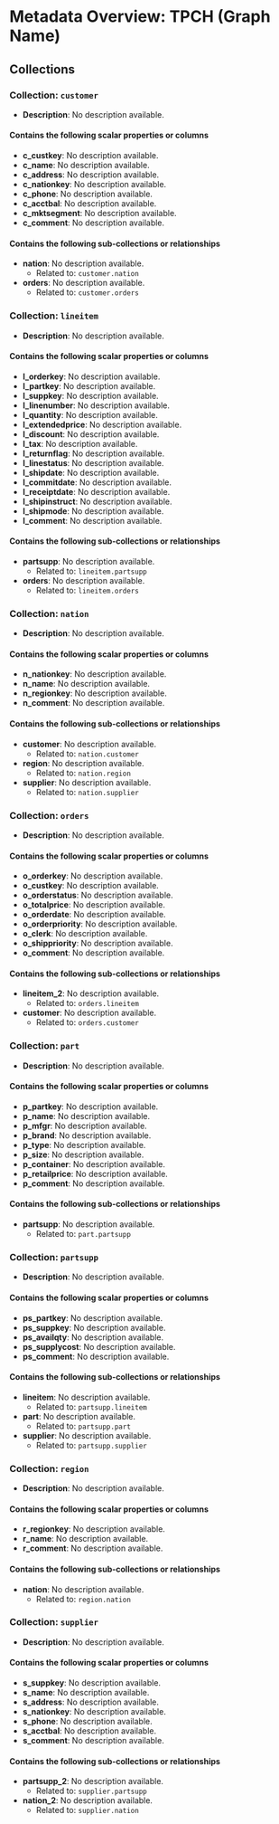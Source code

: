# Metadata Overview: TPCH (Graph Name)

## Collections
### Collection: `customer` 
- **Description**: No description available.

#### Contains the following scalar properties or columns
- **c_custkey**: No description available.
- **c_name**: No description available.
- **c_address**: No description available.
- **c_nationkey**: No description available.
- **c_phone**: No description available.
- **c_acctbal**: No description available.
- **c_mktsegment**: No description available.
- **c_comment**: No description available.

#### Contains the following sub-collections or relationships
- **nation**: No description available.
  - Related to: `customer.nation`
- **orders**: No description available.
  - Related to: `customer.orders`


### Collection: `lineitem` 
- **Description**: No description available.

#### Contains the following scalar properties or columns
- **l_orderkey**: No description available.
- **l_partkey**: No description available.
- **l_suppkey**: No description available.
- **l_linenumber**: No description available.
- **l_quantity**: No description available.
- **l_extendedprice**: No description available.
- **l_discount**: No description available.
- **l_tax**: No description available.
- **l_returnflag**: No description available.
- **l_linestatus**: No description available.
- **l_shipdate**: No description available.
- **l_commitdate**: No description available.
- **l_receiptdate**: No description available.
- **l_shipinstruct**: No description available.
- **l_shipmode**: No description available.
- **l_comment**: No description available.

#### Contains the following sub-collections or relationships
- **partsupp**: No description available.
  - Related to: `lineitem.partsupp`
- **orders**: No description available.
  - Related to: `lineitem.orders`


### Collection: `nation` 
- **Description**: No description available.

#### Contains the following scalar properties or columns
- **n_nationkey**: No description available.
- **n_name**: No description available.
- **n_regionkey**: No description available.
- **n_comment**: No description available.

#### Contains the following sub-collections or relationships
- **customer**: No description available.
  - Related to: `nation.customer`
- **region**: No description available.
  - Related to: `nation.region`
- **supplier**: No description available.
  - Related to: `nation.supplier`


### Collection: `orders` 
- **Description**: No description available.

#### Contains the following scalar properties or columns
- **o_orderkey**: No description available.
- **o_custkey**: No description available.
- **o_orderstatus**: No description available.
- **o_totalprice**: No description available.
- **o_orderdate**: No description available.
- **o_orderpriority**: No description available.
- **o_clerk**: No description available.
- **o_shippriority**: No description available.
- **o_comment**: No description available.

#### Contains the following sub-collections or relationships
- **lineitem_2**: No description available.
  - Related to: `orders.lineitem`
- **customer**: No description available.
  - Related to: `orders.customer`


### Collection: `part` 
- **Description**: No description available.

#### Contains the following scalar properties or columns
- **p_partkey**: No description available.
- **p_name**: No description available.
- **p_mfgr**: No description available.
- **p_brand**: No description available.
- **p_type**: No description available.
- **p_size**: No description available.
- **p_container**: No description available.
- **p_retailprice**: No description available.
- **p_comment**: No description available.

#### Contains the following sub-collections or relationships
- **partsupp**: No description available.
  - Related to: `part.partsupp`


### Collection: `partsupp` 
- **Description**: No description available.

#### Contains the following scalar properties or columns
- **ps_partkey**: No description available.
- **ps_suppkey**: No description available.
- **ps_availqty**: No description available.
- **ps_supplycost**: No description available.
- **ps_comment**: No description available.

#### Contains the following sub-collections or relationships
- **lineitem**: No description available.
  - Related to: `partsupp.lineitem`
- **part**: No description available.
  - Related to: `partsupp.part`
- **supplier**: No description available.
  - Related to: `partsupp.supplier`


### Collection: `region` 
- **Description**: No description available.

#### Contains the following scalar properties or columns
- **r_regionkey**: No description available.
- **r_name**: No description available.
- **r_comment**: No description available.

#### Contains the following sub-collections or relationships
- **nation**: No description available.
  - Related to: `region.nation`


### Collection: `supplier` 
- **Description**: No description available.

#### Contains the following scalar properties or columns
- **s_suppkey**: No description available.
- **s_name**: No description available.
- **s_address**: No description available.
- **s_nationkey**: No description available.
- **s_phone**: No description available.
- **s_acctbal**: No description available.
- **s_comment**: No description available.

#### Contains the following sub-collections or relationships
- **partsupp_2**: No description available.
  - Related to: `supplier.partsupp`
- **nation_2**: No description available.
  - Related to: `supplier.nation`



